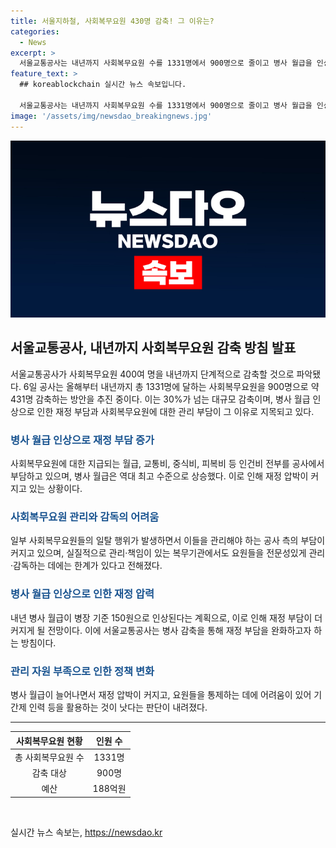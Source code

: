 ```yaml
---
title: 서울지하철, 사회복무요원 430명 감축! 그 이유는?
categories:
  - News
excerpt: >
  서울교통공사는 내년까지 사회복무요원 수를 1331명에서 900명으로 줄이고 병사 월급을 인상하는 방안을 추진 중이다. 사회복무요원의 감축은 재정 부담과 관리 부담으로 이유를 찾고 있으며, 30% 이상 감축될 예정이다. 복무 중인 사회복무요원들은 역사 내 안전 관리와 고객 서비스 업무를 수행하며, 이에 대한 예산은 총 188억원이다. 봉급은 지난해보다 늘어나며, 관리하는 부담도 늘어났다는 공사 측 의견이 제시되었다.
feature_text: >
  ## koreablockchain 실시간 뉴스 속보입니다.

  서울교통공사는 내년까지 사회복무요원 수를 1331명에서 900명으로 줄이고 병사 월급을 인상하는 방안을 추진 중이다. 사회복무요원의 감축은 재정 부담과 관리 부담으로 이유를 찾고 있으며, 30% 이상 감축될 예정이다. 복무 중인 사회복무요원들은 역사 내 안전 관리와 고객 서비스 업무를 수행하며, 이에 대한 예산은 총 188억원이다. 봉급은 지난해보다 늘어나며, 관리하는 부담도 늘어났다는 공사 측 의견이 제시되었다.
image: '/assets/img/newsdao_breakingnews.jpg'
---
```


<p><img src="/assets/img/newsdao_breakingnews.jpg" alt="koreablockchain 속보" /></p>

<h2 data-ke-size="size26">서울교통공사, 내년까지 사회복무요원 감축 방침 발표</h2>

<p data-ke-size="size16">서울교통공사가 사회복무요원 400여 명을 내년까지 단계적으로 감축할 것으로 파악됐다. 6일 공사는 올해부터 내년까지 총 1331명에 달하는 사회복무요원을 900명으로 약 431명 감축하는 방안을 추진 중이다. 이는 30%가 넘는 대규모 감축이며, 병사 월급 인상으로 인한 재정 부담과 사회복무요원에 대한 관리 부담이 그 이유로 지목되고 있다. </p>

<h3><b><span style="color: #1a5490;">병사 월급 인상으로 재정 부담 증가</span></b></h3>

<p data-ke-size="size16">사회복무요원에 대한 지급되는 월급, 교통비, 중식비, 피복비 등 인건비 전부를 공사에서 부담하고 있으며, 병사 월급은 역대 최고 수준으로 상승했다. 이로 인해 재정 압박이 커지고 있는 상황이다.</p>

<h3><b><span style="color: #1a5490;">사회복무요원 관리와 감독의 어려움</span></b></h3>

<p data-ke-size="size16">일부 사회복무요원들의 일탈 행위가 발생하면서 이들을 관리해야 하는 공사 측의 부담이 커지고 있으며, 실질적으로 관리·책임이 있는 복무기관에서도 요원들을 전문성있게 관리·감독하는 데에는 한계가 있다고 전해졌다.</p>

<h3><b><span style="color: #1a5490;">병사 월급 인상으로 인한 재정 압력</span></b></h3>

<p data-ke-size="size16">내년 병사 월급이 병장 기준 150원으로 인상된다는 계획으로, 이로 인해 재정 부담이 더 커지게 될 전망이다. 이에 서울교통공사는 병사 감축을 통해 재정 부담을 완화하고자 하는 방침이다.</p>

<h3><b><span style="color: #1a5490;">관리 자원 부족으로 인한 정책 변화</span></b></h3>

<p data-ke-size="size16">병사 월급이 늘어나면서 재정 압박이 커지고, 요원들을 통제하는 데에 어려움이 있어 기간제 인력 등을 활용하는 것이 낫다는 판단이 내려졌다.</p>

<hr>

<table>
    <thead>
        <tr>
            <th style="text-align: center;">사회복무요원 현황</th>
            <th style="text-align: center;">인원 수</th>
        </tr>
    </thead>
    <tbody>
        <tr>
            <td style="text-align: center;">총 사회복무요원 수</td>
            <td style="text-align: center;">1331명</td>
        </tr>
        <tr>
            <td style="text-align: center;">감축 대상</td>
            <td style="text-align: center;">900명</td>
        </tr>
        <tr>
            <td style="text-align: center;">예산</td>
            <td style="text-align: center;">188억원</td>
        </tr>
    </tbody>
</table>

<p data-ke-size="size16">&nbsp;</p>
실시간 뉴스 속보는, <a href="https://newsdao.kr" rel="dofollow">https://newsdao.kr</a>


